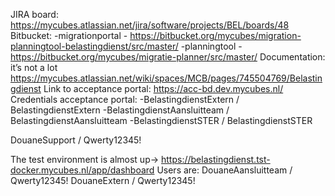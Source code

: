 JIRA board: https://mycubes.atlassian.net/jira/software/projects/BEL/boards/48
Bitbucket:
-migrationportal - https://bitbucket.org/mycubes/migration-planningtool-belastingdienst/src/master/
-planningtool - https://bitbucket.org/mycubes/migratie-planner/src/master/
Documentation: it’s not a lot https://mycubes.atlassian.net/wiki/spaces/MCB/pages/745504769/Belastingdienst
Link to acceptance portal: https://acc-bd.dev.mycubes.nl/
Credentials acceptance portal:
-BelastingdienstExtern / BelastingdienstExtern
-BelastingdienstAansluitteam / BelastingdienstAansluitteam
-BelastingdienstSTER / BelastingdienstSTER

DouaneSupport / Qwerty12345!

The test environment is almost up-> https://belastingdienst.tst-docker.mycubes.nl/app/dashboard
Users are:
DouaneAansluitteam / Qwerty12345!
DouaneExtern / Qwerty12345!